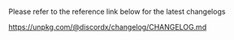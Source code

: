 Please refer to the reference link below for the latest changelogs

https://unpkg.com/@discordx/changelog/CHANGELOG.md
